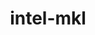 ---
title: "intel-mkl"
layout: cache
categories: [package, develop]
meta: {"versions": ["2020.4.304"], "compilers": ["gcc@=11.1.0", "gcc@=11.3.0", "gcc@=7.3.1"], "oss": ["amzn2", "ubuntu20.04", "ubuntu22.04"], "platforms": ["linux"], "targets": ["ivybridge", "x86_64_v3"], "stacks": ["e4s", "ml-linux-x86_64-cpu", "ml-linux-x86_64-cuda", "ml-linux-x86_64-rocm", "root"], "num_specs": 4, "num_specs_by_stack": {"root": 4, "e4s": 1, "ml-linux-x86_64-cpu": 1, "ml-linux-x86_64-cuda": 1, "ml-linux-x86_64-rocm": 1}}
spec_details: [{"hash": "46momoacbjvrsj5ckuxya4w4pyp36lgy", "compiler": "gcc@=7.3.1", "versions": ["2020.4.304"], "os": "amzn2", "platform": "linux", "target": "ivybridge", "variants": ["build_system=generic", "~ilp64", "+shared", "threads=none"], "stacks": ["root"], "size": "-", "tarball": "https://binaries.spack.io/develop/build_cache/linux-amzn2-ivybridge/gcc-7.3.1/intel-mkl-2020.4.304/linux-amzn2-ivybridge-gcc-7.3.1-intel-mkl-2020.4.304-46momoacbjvrsj5ckuxya4w4pyp36lgy.spack"}, {"hash": "k5ab42mzdqhrb57qg33u4dswdcesjaha", "compiler": "gcc@=7.3.1", "versions": ["2020.4.304"], "os": "amzn2", "platform": "linux", "target": "x86_64_v3", "variants": ["~ilp64", "+shared", "threads=none"], "stacks": ["root"], "size": "-", "tarball": "https://binaries.spack.io/develop/build_cache/linux-amzn2-x86_64_v3/gcc-7.3.1/intel-mkl-2020.4.304/linux-amzn2-x86_64_v3-gcc-7.3.1-intel-mkl-2020.4.304-k5ab42mzdqhrb57qg33u4dswdcesjaha.spack"}, {"hash": "7kdcf5xlvlsky3c42fpwp7idc72eg5bk", "compiler": "gcc@=11.1.0", "versions": ["2020.4.304"], "os": "ubuntu20.04", "platform": "linux", "target": "x86_64_v3", "variants": ["build_system=generic", "~ilp64", "+shared", "threads=none"], "stacks": ["e4s", "root"], "size": "-", "tarball": "https://binaries.spack.io/develop/build_cache/linux-ubuntu20.04-x86_64_v3/gcc-11.1.0/intel-mkl-2020.4.304/linux-ubuntu20.04-x86_64_v3-gcc-11.1.0-intel-mkl-2020.4.304-7kdcf5xlvlsky3c42fpwp7idc72eg5bk.spack"}, {"hash": "kcjnegk3szdcngo2iaujrbwq2rlibcqd", "compiler": "gcc@=11.3.0", "versions": ["2020.4.304"], "os": "ubuntu22.04", "platform": "linux", "target": "x86_64_v3", "variants": ["build_system=generic", "~ilp64", "+shared", "threads=none"], "stacks": ["ml-linux-x86_64-cpu", "root", "ml-linux-x86_64-cuda", "ml-linux-x86_64-rocm"], "size": "-", "tarball": "https://binaries.spack.io/develop/build_cache/linux-ubuntu22.04-x86_64_v3/gcc-11.3.0/intel-mkl-2020.4.304/linux-ubuntu22.04-x86_64_v3-gcc-11.3.0-intel-mkl-2020.4.304-kcjnegk3szdcngo2iaujrbwq2rlibcqd.spack"}]
---